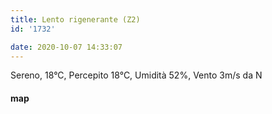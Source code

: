 ```yaml
---
title: Lento rigenerante (Z2)
id: '1732'

date: 2020-10-07 14:33:07
---
```


Sereno, 18°C, Percepito 18°C, Umidità 52%, Vento 3m/s da N

<!-- ![image](/images/2021/08/20201007-activity-map_huc8ea1298ca20f65e2ea3355c596601f9_71816_700x0_resize_box_3.png) -->

#### map
